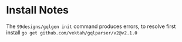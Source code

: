 # Install Notes

The `99designs/gqlgen init` command produces errors, to resolve first install `go get github.com/vektah/gqlparser/v2@v2.1.0`
